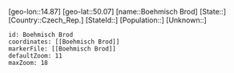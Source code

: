 ﻿---
location: [50.07,14.87]
mapzoom: [7,12] 
mapmarker: city 
type: City
tags:
- geo/City


SpocWebEntityId: 29440
isDeleted: false
confidential: public

---
[geo-lon::14.87]
[geo-lat::50.07]
[name::Boehmisch Brod]
[State::]
[Country::Czech_Rep.]
[StateId::]
[Population::]
[Unknown::]


```leaflet
id: Boehmisch Brod
coordinates: [[Boehmisch Brod]]
markerFile: [[Boehmisch Brod]]
defaultZoom: 11 
maxZoom: 18
```
